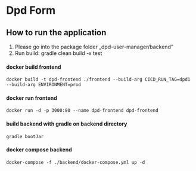 # Dpd Form

## How to run the application

1.	Please go into the package folder „dpd-user-manager/backend”
2.	Run build: gradle clean build -x test

#### docker build frontend
```
docker build -t dpd-frontend ./frontend --build-arg CICD_RUN_TAG=dpd1 --build-arg ENVIRONMENT=prod
```

#### docker run frontend
```
docker run -d -p 3000:80 --name dpd-frontend dpd-frontend
```

#### build backend with gradle on backend directory
```
gradle bootJar
```

#### docker compose backend
```
docker-compose -f ./backend/docker-compose.yml up -d
```
